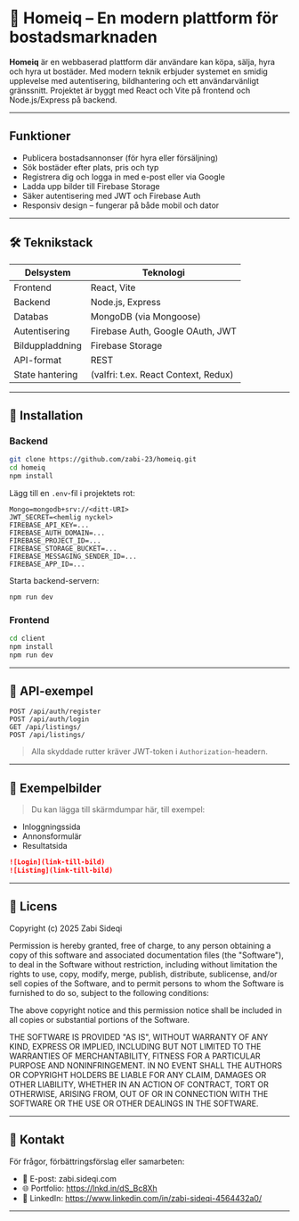 # 🏡 Homeiq – En modern plattform för bostadsmarknaden

**Homeiq** är en webbaserad plattform där användare kan köpa, sälja, hyra och hyra ut bostäder. Med modern teknik erbjuder systemet en smidig upplevelse med autentisering, bildhantering och ett användarvänligt gränssnitt. Projektet är byggt med React och Vite på frontend och Node.js/Express på backend.

---

##  Funktioner

-  Publicera bostadsannonser (för hyra eller försäljning)
-  Sök bostäder efter plats, pris och typ
-  Registrera dig och logga in med e-post eller via Google
-  Ladda upp bilder till Firebase Storage
-  Säker autentisering med JWT och Firebase Auth
-  Responsiv design – fungerar på både mobil och dator

---

## 🛠️ Teknikstack

| Delsystem     | Teknologi                                 |
|---------------|--------------------------------------------|
| Frontend      | React, Vite                               |
| Backend       | Node.js, Express                          |
| Databas       | MongoDB (via Mongoose)                    |
| Autentisering | Firebase Auth, Google OAuth, JWT          |
| Bilduppladdning | Firebase Storage                        |
| API-format    | REST                                      |
| State hantering | (valfri: t.ex. React Context, Redux)    |

---

## 🔧 Installation

### Backend

```bash
git clone https://github.com/zabi-23/homeiq.git
cd homeiq
npm install
```

Lägg till en `.env`-fil i projektets rot:

```env
Mongo=mongodb+srv://<ditt-URI>
JWT_SECRET=<hemlig nyckel>
FIREBASE_API_KEY=...
FIREBASE_AUTH_DOMAIN=...
FIREBASE_PROJECT_ID=...
FIREBASE_STORAGE_BUCKET=...
FIREBASE_MESSAGING_SENDER_ID=...
FIREBASE_APP_ID=...
```

Starta backend-servern:
```bash
npm run dev
```

### Frontend

```bash
cd client  
npm install
npm run dev
```

---

## 🧪 API-exempel

```http
POST /api/auth/register
POST /api/auth/login
GET /api/listings/
POST /api/listings/
```

> Alla skyddade rutter kräver JWT-token i `Authorization`-headern.

---

## 📸 Exempelbilder

> Du kan lägga till skärmdumpar här, till exempel:
- Inloggningssida
- Annonsformulär
- Resultatsida

```md
![Login](link-till-bild)
![Listing](link-till-bild)
```

---

## 📄 Licens


Copyright (c) 2025 Zabi Sideqi

Permission is hereby granted, free of charge, to any person obtaining a copy
of this software and associated documentation files (the "Software"), to deal
in the Software without restriction, including without limitation the rights
to use, copy, modify, merge, publish, distribute, sublicense, and/or sell
copies of the Software, and to permit persons to whom the Software is
furnished to do so, subject to the following conditions:

The above copyright notice and this permission notice shall be included in all
copies or substantial portions of the Software.

THE SOFTWARE IS PROVIDED "AS IS", WITHOUT WARRANTY OF ANY KIND, EXPRESS OR
IMPLIED, INCLUDING BUT NOT LIMITED TO THE WARRANTIES OF MERCHANTABILITY,
FITNESS FOR A PARTICULAR PURPOSE AND NONINFRINGEMENT. IN NO EVENT SHALL THE
AUTHORS OR COPYRIGHT HOLDERS BE LIABLE FOR ANY CLAIM, DAMAGES OR OTHER
LIABILITY, WHETHER IN AN ACTION OF CONTRACT, TORT OR OTHERWISE, ARISING FROM,
OUT OF OR IN CONNECTION WITH THE SOFTWARE OR THE USE OR OTHER DEALINGS IN THE
SOFTWARE.

---

## 👤 Kontakt

För frågor, förbättringsförslag eller samarbeten:

- 📧 E-post: zabi.sideqi.com
- 🌐 Portfolio: https://lnkd.in/dS_Bc8Xh
- 💼 LinkedIn: https://www.linkedin.com/in/zabi-sideqi-4564432a0/

---
